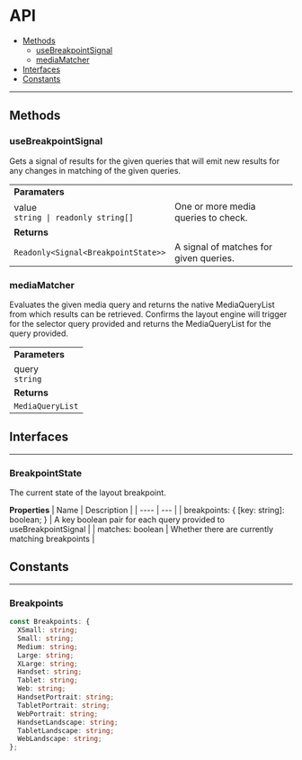 # API

- [Methods](#methods)
  - [useBreakpointSignal](#usebreakpointsignal)
  - [mediaMatcher](#mediamatcher)
- [Interfaces](#interfaces)
- [Constants](#constants)

---

## Methods

### useBreakpointSignal

Gets a signal of results for the given queries that will emit new results for any changes in matching of the given queries.

|                                          |                                        |
| ---------------------------------------- | -------------------------------------- |
| **Paramaters**                           |                                        |
| value<br />`string \| readonly string[]` | One or more media queries to check.    |
| **Returns**                              |                                        |
| `Readonly<Signal<BreakpointState>>`      | A signal of matches for given queries. |

### mediaMatcher

Evaluates the given media query and returns the native MediaQueryList from which results can be retrieved. Confirms the layout engine will trigger for the selector query provided and returns the MediaQueryList for the query provided.

|                     |
| ------------------- |
| **Parameters**      |
| query<br />`string` |
| **Returns**         |
| `MediaQueryList`    |

## Interfaces

---

### BreakpointState

The current state of the layout breakpoint.

**Properties**
| Name | Description |
| ---- | --- |
| breakpoints: { [key: string]: boolean; } | A key boolean pair for each query provided to useBreakpointSignal |
| matches: boolean | Whether there are currently matching breakpoints |

## Constants

---

### Breakpoints

```ts
const Breakpoints: {
  XSmall: string;
  Small: string;
  Medium: string;
  Large: string;
  XLarge: string;
  Handset: string;
  Tablet: string;
  Web: string;
  HandsetPortrait: string;
  TabletPortrait: string;
  WebPortrait: string;
  HandsetLandscape: string;
  TabletLandscape: string;
  WebLandscape: string;
};
```
